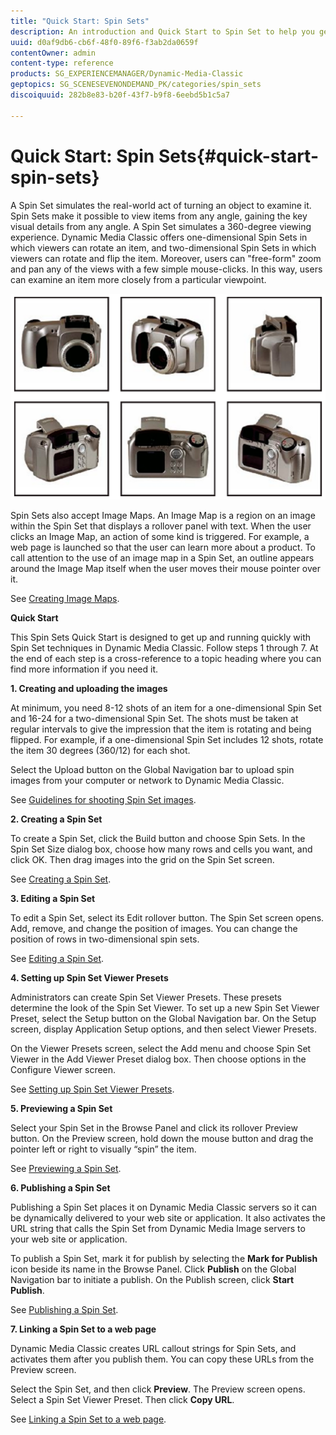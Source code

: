 ```yaml
---
title: "Quick Start: Spin Sets"
description: An introduction and Quick Start to Spin Set to help you get up and running quickly.
uuid: d0af9db6-cb6f-48f0-89f6-f3ab2da0659f
contentOwner: admin
content-type: reference
products: SG_EXPERIENCEMANAGER/Dynamic-Media-Classic
geptopics: SG_SCENESEVENONDEMAND_PK/categories/spin_sets
discoiquuid: 282b8e83-b20f-43f7-b9f8-6eebd5b1c5a7

---
```


# Quick Start: Spin Sets{#quick-start-spin-sets}

A Spin Set simulates the real-world act of turning an object to examine it. Spin Sets make it possible to view items from any angle, gaining the key visual details from any angle. A Spin Set simulates a 360-degree viewing experience. Dynamic Media Classic offers one-dimensional Spin Sets in which viewers can rotate an item, and two-dimensional Spin Sets in which viewers can rotate and flip the item. Moreover, users can "free-form" zoom and pan any of the views with a few simple mouse-clicks. In this way, users can examine an item more closely from a particular viewpoint. 

![Images for a spin set.](/help/assets/spin_set.png)

Spin Sets also accept Image Maps. An Image Map is a region on an image within the Spin Set that displays a rollover panel with text. When the user clicks an Image Map, an action of some kind is triggered. For example, a web page is launched so that the user can learn more about a product. To call attention to the use of an image map in a Spin Set, an outline appears around the Image Map itself when the user moves their mouse pointer over it.

See [Creating Image Maps](creating-image-maps.md).

**Quick Start**

This Spin Sets Quick Start is designed to get up and running quickly with Spin Set techniques in Dynamic Media Classic. Follow steps 1 through 7. At the end of each step is a cross-reference to a topic heading where you can find more information if you need it.

**1. Creating and uploading the images**

At minimum, you need 8-12 shots of an item for a one-dimensional Spin Set and 16-24 for a two-dimensional Spin Set. The shots must be taken at regular intervals to give the impression that the item is rotating and being flipped. For example, if a one-dimensional Spin Set includes 12 shots, rotate the item 30 degrees (360/12) for each shot.

Select the Upload button on the Global Navigation bar to upload spin images from your computer or network to Dynamic Media Classic.

See [Guidelines for shooting Spin Set images](creating-spin-set.md#guidelines-for-shooting-spin-set-images).

**2. Creating a Spin Set**

To create a Spin Set, click the Build button and choose Spin Sets. In the Spin Set Size dialog box, choose how many rows and cells you want, and click OK. Then drag images into the grid on the Spin Set screen.

See [Creating a Spin Set](creating-spin-set.md#creating-a-spin-set).

<!-- 

Comment Type: remark
Last Modified By: unknown unknown 
Last Modified Date: 

<p>See <a href="#UnresolvedLink-sc7_spinsets_sp.xml#WS98ca2e6790647c06-245331fc135ab744793-8000">Including Image Maps in Spin Sets</a> to add clickable, hotspot regions, known as Image Maps, to images in a Spin Set. </p>

 -->

<!-- 

Comment Type: remark
Last Modified By: unknown unknown 
Last Modified Date: 

<p>See also <a href="#UnresolvedLink-sc7_spinsets_sp.xml#WS98ca2e6790647c06229f600f135ab7cc461-8000">Managing InfoPanel content</a>.</p>

 -->

**3. Editing a Spin Set**

To edit a Spin Set, select its Edit rollover button. The Spin Set screen opens. Add, remove, and change the position of images. You can change the position of rows in two-dimensional spin sets.

See [Editing a Spin Set](creating-spin-set.md#editing-a-spin-set).

**4. Setting up Spin Set Viewer Presets**

Administrators can create Spin Set Viewer Presets. These presets determine the look of the Spin Set Viewer. To set up a new Spin Set Viewer Preset, select the Setup button on the Global Navigation bar. On the Setup screen, display Application Setup options, and then select Viewer Presets.

On the Viewer Presets screen, select the Add menu and choose Spin Set Viewer in the Add Viewer Preset dialog box. Then choose options in the Configure Viewer screen.

See [Setting up Spin Set Viewer Presets](setting-spin-set-viewer-presets.md#setting-up-spin-set-viewer-presets).

**5. Previewing a Spin Set**

Select your Spin Set in the Browse Panel and click its rollover Preview button. On the Preview screen, hold down the mouse button and drag the pointer left or right to visually “spin” the item.

See [Previewing a Spin Set](previewing-spin-set.md#previewing-a-spin-set).

**6. Publishing a Spin Set**

Publishing a Spin Set places it on Dynamic Media Classic servers so it can be dynamically delivered to your web site or application. It also activates the URL string that calls the Spin Set from Dynamic Media Image servers to your web site or application.

To publish a Spin Set, mark it for publish by selecting the **Mark for Publish** icon beside its name in the Browse Panel. Click **Publish** on the Global Navigation bar to initiate a publish. On the Publish screen, click **Start Publish**.

See [Publishing a Spin Set](publishing-spin-set.md#publishing-a-spin-set).

**7. Linking a Spin Set to a web page**

Dynamic Media Classic creates URL callout strings for Spin Sets, and activates them after you publish them. You can copy these URLs from the Preview screen.

Select the Spin Set, and then click **Preview**. The Preview screen opens. Select a Spin Set Viewer Preset. Then click **Copy URL**.

See [Linking a Spin Set to a web page](linking-spin-set-web-page.md#linking-a-spin-set-to-a-web-page).
